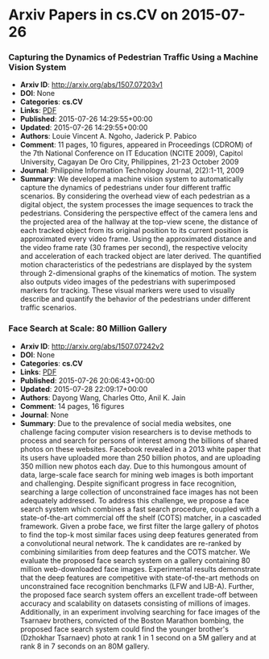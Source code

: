 # Arxiv Papers in cs.CV on 2015-07-26
### Capturing the Dynamics of Pedestrian Traffic Using a Machine Vision System
- **Arxiv ID**: http://arxiv.org/abs/1507.07203v1
- **DOI**: None
- **Categories**: **cs.CV**
- **Links**: [PDF](http://arxiv.org/pdf/1507.07203v1)
- **Published**: 2015-07-26 14:29:55+00:00
- **Updated**: 2015-07-26 14:29:55+00:00
- **Authors**: Louie Vincent A. Ngoho, Jaderick P. Pabico
- **Comment**: 11 pages, 10 figures, appeared in Proceedings (CDROM) of the 7th
  National Conference on IT Education (NCITE 2009), Capitol University, Cagayan
  De Oro City, Philippines, 21-23 October 2009
- **Journal**: Philippine Information Technology Journal, 2(2):1-11, 2009
- **Summary**: We developed a machine vision system to automatically capture the dynamics of pedestrians under four different traffic scenarios. By considering the overhead view of each pedestrian as a digital object, the system processes the image sequences to track the pedestrians. Considering the perspective effect of the camera lens and the projected area of the hallway at the top-view scene, the distance of each tracked object from its original position to its current position is approximated every video frame. Using the approximated distance and the video frame rate (30 frames per second), the respective velocity and acceleration of each tracked object are later derived. The quantified motion characteristics of the pedestrians are displayed by the system through 2-dimensional graphs of the kinematics of motion. The system also outputs video images of the pedestrians with superimposed markers for tracking. These visual markers were used to visually describe and quantify the behavior of the pedestrians under different traffic scenarios.



### Face Search at Scale: 80 Million Gallery
- **Arxiv ID**: http://arxiv.org/abs/1507.07242v2
- **DOI**: None
- **Categories**: **cs.CV**
- **Links**: [PDF](http://arxiv.org/pdf/1507.07242v2)
- **Published**: 2015-07-26 20:06:43+00:00
- **Updated**: 2015-07-28 22:09:17+00:00
- **Authors**: Dayong Wang, Charles Otto, Anil K. Jain
- **Comment**: 14 pages, 16 figures
- **Journal**: None
- **Summary**: Due to the prevalence of social media websites, one challenge facing computer vision researchers is to devise methods to process and search for persons of interest among the billions of shared photos on these websites. Facebook revealed in a 2013 white paper that its users have uploaded more than 250 billion photos, and are uploading 350 million new photos each day. Due to this humongous amount of data, large-scale face search for mining web images is both important and challenging. Despite significant progress in face recognition, searching a large collection of unconstrained face images has not been adequately addressed. To address this challenge, we propose a face search system which combines a fast search procedure, coupled with a state-of-the-art commercial off the shelf (COTS) matcher, in a cascaded framework. Given a probe face, we first filter the large gallery of photos to find the top-k most similar faces using deep features generated from a convolutional neural network. The k candidates are re-ranked by combining similarities from deep features and the COTS matcher. We evaluate the proposed face search system on a gallery containing 80 million web-downloaded face images. Experimental results demonstrate that the deep features are competitive with state-of-the-art methods on unconstrained face recognition benchmarks (LFW and IJB-A). Further, the proposed face search system offers an excellent trade-off between accuracy and scalability on datasets consisting of millions of images. Additionally, in an experiment involving searching for face images of the Tsarnaev brothers, convicted of the Boston Marathon bombing, the proposed face search system could find the younger brother's (Dzhokhar Tsarnaev) photo at rank 1 in 1 second on a 5M gallery and at rank 8 in 7 seconds on an 80M gallery.



